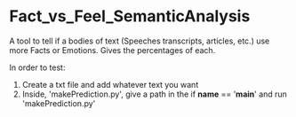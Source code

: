 # Fact_vs_Feel_SemanticAnalysis
A tool to tell if a bodies of text (Speeches transcripts, articles, etc.) use more Facts or Emotions. Gives the percentages of each.

In order to test:
1. Create a txt file and add whatever text you want
2. Inside, 'makePrediction.py', give a path in the if __name__ == '__main__' and run 'makePrediction.py'
